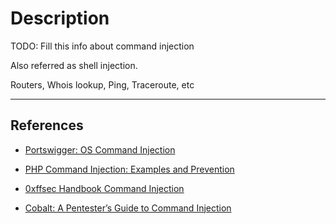 # Description

TODO: Fill this info about command injection

Also referred as shell injection.

Routers, Whois lookup, Ping, Traceroute, etc

---
## References

- [Portswigger: OS Command Injection](https://portswigger.net/web-security/os-command-injection)

- [PHP Command Injection: Examples and Prevention](https://www.stackhawk.com/blog/php-command-injection/)

- [0xffsec Handbook Command Injection](https://0xffsec.com/handbook/web-applications/command-injection/)

- [Cobalt: A Pentester’s Guide to Command Injection](https://www.cobalt.io/blog/a-pentesters-guide-to-command-injection)